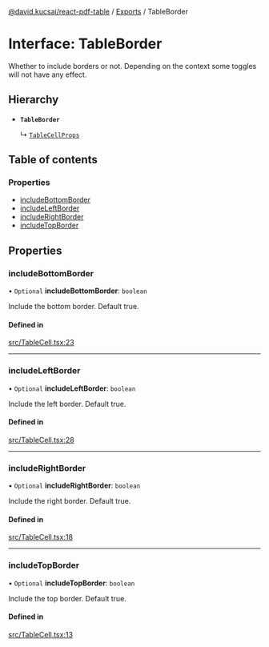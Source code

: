 [@david.kucsai/react-pdf-table](../README.md) / [Exports](../modules.md) / TableBorder

# Interface: TableBorder

Whether to include borders or not.
Depending on the context some toggles will not have any effect.

## Hierarchy

- **`TableBorder`**

  ↳ [`TableCellProps`](TableCellProps.md)

## Table of contents

### Properties

- [includeBottomBorder](TableBorder.md#includebottomborder)
- [includeLeftBorder](TableBorder.md#includeleftborder)
- [includeRightBorder](TableBorder.md#includerightborder)
- [includeTopBorder](TableBorder.md#includetopborder)

## Properties

### includeBottomBorder

• `Optional` **includeBottomBorder**: `boolean`

Include the bottom border. Default true.

#### Defined in

[src/TableCell.tsx:23](https://github.com/dmk99/react-pdf-table/blob/b9a51c5/src/TableCell.tsx#L23)

___

### includeLeftBorder

• `Optional` **includeLeftBorder**: `boolean`

Include the left border. Default true.

#### Defined in

[src/TableCell.tsx:28](https://github.com/dmk99/react-pdf-table/blob/b9a51c5/src/TableCell.tsx#L28)

___

### includeRightBorder

• `Optional` **includeRightBorder**: `boolean`

Include the right border. Default true.

#### Defined in

[src/TableCell.tsx:18](https://github.com/dmk99/react-pdf-table/blob/b9a51c5/src/TableCell.tsx#L18)

___

### includeTopBorder

• `Optional` **includeTopBorder**: `boolean`

Include the top border. Default true.

#### Defined in

[src/TableCell.tsx:13](https://github.com/dmk99/react-pdf-table/blob/b9a51c5/src/TableCell.tsx#L13)
